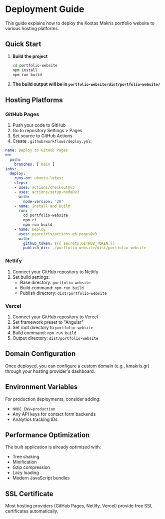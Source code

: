 # Deployment Guide

This guide explains how to deploy the Kostas Makris portfolio website to various hosting platforms.

## Quick Start

1. **Build the project**
   ```bash
   cd portfolio-website
   npm install
   npm run build
   ```

2. **The build output will be in `portfolio-website/dist/portfolio-website/`**

## Hosting Platforms

### GitHub Pages

1. Push your code to GitHub
2. Go to repository Settings > Pages
3. Set source to GitHub Actions
4. Create `.github/workflows/deploy.yml`:

```yaml
name: Deploy to GitHub Pages
on:
  push:
    branches: [ main ]
jobs:
  deploy:
    runs-on: ubuntu-latest
    steps:
    - uses: actions/checkout@v3
    - uses: actions/setup-node@v3
      with:
        node-version: '20'
    - name: Install and Build
      run: |
        cd portfolio-website
        npm ci
        npm run build
    - name: Deploy
      uses: peaceiris/actions-gh-pages@v3
      with:
        github_token: ${{ secrets.GITHUB_TOKEN }}
        publish_dir: ./portfolio-website/dist/portfolio-website
```

### Netlify

1. Connect your GitHub repository to Netlify
2. Set build settings:
   - Base directory: `portfolio-website`
   - Build command: `npm run build`
   - Publish directory: `dist/portfolio-website`

### Vercel

1. Connect your GitHub repository to Vercel
2. Set framework preset to "Angular"
3. Set root directory to `portfolio-website`
4. Build command: `npm run build`
5. Output directory: `dist/portfolio-website`

## Domain Configuration

Once deployed, you can configure a custom domain (e.g., kmakris.gr) through your hosting provider's dashboard.

## Environment Variables

For production deployments, consider adding:

- `NODE_ENV=production`
- Any API keys for contact form backends
- Analytics tracking IDs

## Performance Optimization

The built application is already optimized with:
- Tree shaking
- Minification
- Gzip compression
- Lazy loading
- Modern JavaScript bundles

## SSL Certificate

Most hosting providers (GitHub Pages, Netlify, Vercel) provide free SSL certificates automatically.
